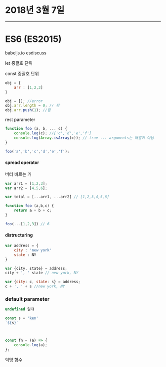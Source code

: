 # 2018년 3월 7일

___

# ES6 (ES2015)

babeljs.io
esdiscuss

let 중괄호 단위

const 중괄호 단위

``` javascript
obj = {
	arr : [1,2,3]	
}

obj = []; //error
obj.arr.length = 0; // 됨
obj.arr.push(1); //됨
```

rest parameter

```javascript
function foo (a, b, ... c) {
	console.log(c); //['c','d','e','f']
	console.log(Array.isArray(c)); // true ... arguments는 배열이 아님
}

foo('a','b','c','d','e','f');
```

#### spread operator

버터 바르는 거

```javascript
var arr1 = [1,2,3];
var arr2 = [4,5,6];

var total = [...arr1, ...arr2] // [1,2,3,4,5,6]

function foo (a,b,c) {
	return a + b + c;
}

foo(...[1,2,3]) // 6
```

#### distructuring
```javascript
var address = {
	city : 'new york'
	state : NY
}

var {city, state} = address;
city + ', ' state // new york, NY

var {city: c, state: s} = address;
c + ', ' + s //new york, NY

```

### default parameter
```javascript
undefined 일떄

const s = 'ken'
`${s}`



const fn = (a) => {
	console.log(a);
};

```

익명 함수
 

